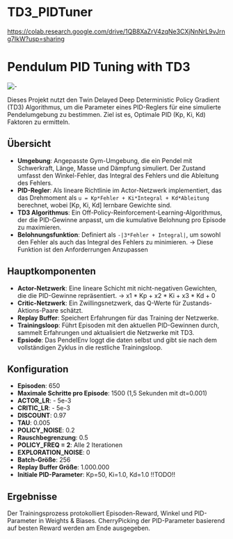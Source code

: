 
# TD3_PIDTuner
 https://colab.research.google.com/drive/1QB8XaZrV4zqNe3CXjNnNrL9vJrng7IkW?usp=sharing
# Pendulum PID Tuning with TD3
![-](https://github.com/user-attachments/assets/94717848-d618-4f10-a14e-939a4975a2a1)

Dieses Projekt nutzt den Twin Delayed Deep Deterministic Policy Gradient (TD3) Algorithmus, um die Parameter eines PID-Reglers für eine simulierte Pendelumgebung zu bestimmen. Ziel ist es, Optimale PID (Kp, Ki, Kd) Faktoren zu ermitteln.
## Übersicht

- **Umgebung**: Angepasste Gym-Umgebung, die ein Pendel mit  Schwerkraft, Länge, Masse und Dämpfung simuliert. Der Zustand umfasst den Winkel-Fehler, das Integral des Fehlers und die Ableitung des Fehlers.
- **PID-Regler**: Als lineare Richtlinie im Actor-Netzwerk implementiert, das das Drehmoment als `u = Kp*Fehler + Ki*Integral + Kd*Ableitung` berechnet, wobei \[Kp, Ki, Kd\] lernbare Gewichte sind.
- **TD3 Algorithmus**: Ein Off-Policy-Reinforcement-Learning-Algorithmus, der die PID-Gewinne anpasst, um die kumulative Belohnung pro Episode zu maximieren. 
- **Belohnungsfunktion**: Definiert als `-|3*Fehler + Integral|`, um sowohl den Fehler als auch das Integral des Fehlers zu minimieren. -> Diese Funktion ist den Anforderrungen Anzupassen

## Hauptkomponenten

- **Actor-Netzwerk**: Eine lineare Schicht mit nicht-negativen Gewichten, die die PID-Gewinne repräsentiert. ->  x1 * Kp + x2 * Ki + x3 * Kd + 0
- **Critic-Netzwerk**: Ein Zwillingsnetzwerk, das Q-Werte für Zustands-Aktions-Paare schätzt.
- **Replay Buffer**: Speichert Erfahrungen für das Training der Netzwerke.
- **Trainingsloop**: Führt Episoden mit den aktuellen PID-Gewinnen durch, sammelt Erfahrungen und aktualisiert die Netzwerke mit TD3.
- **Epsiode**: Das PendelEnv loggt die daten selbst und gibt sie nach dem vollständigen Zyklus in die restliche Trainingsloop.

## Konfiguration

- **Episoden**: 650
- **Maximale Schritte pro Episode**: 1500 (1,5 Sekunden mit dt=0.001)
- **ACTOR_LR**:  - 5e-3
- **CRITIC_LR**: - 5e-3
- **DISCOUNT**: 0.97
- **TAU**: 0.005
- **POLICY_NOISE**: 0.2
- **Rauschbegrenzung**: 0.5
- **POLICY_FREQ = 2**: Alle 2 Iterationen
- **EXPLORATION_NOISE**: 0
- **Batch-Größe**: 256
- **Replay Buffer Größe**: 1.000.000
- **Initiale PID-Parameter**: Kp=50, Ki=1.0, Kd=1.0  !!TODO!!


## Ergebnisse

Der Trainingsprozess protokolliert Episoden-Reward, Winkel und PID-Parameter in Weights & Biases. CherryPicking der PID-Parameter basierend auf besten Reward werden am Ende ausgegeben.
